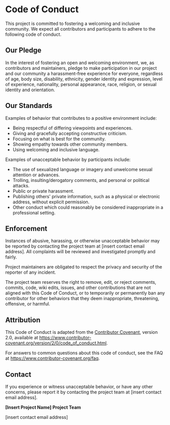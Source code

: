 # Code of Conduct

This project is committed to fostering a welcoming and inclusive community. We expect all contributors and participants to adhere to the following code of conduct.

## Our Pledge

In the interest of fostering an open and welcoming environment, we, as contributors and maintainers, pledge to make participation in our project and our community a harassment-free experience for everyone, regardless of age, body size, disability, ethnicity, gender identity and expression, level of experience, nationality, personal appearance, race, religion, or sexual identity and orientation.

## Our Standards

Examples of behavior that contributes to a positive environment include:

* Being respectful of differing viewpoints and experiences.
* Giving and gracefully accepting constructive criticism.
* Focusing on what is best for the community.
* Showing empathy towards other community members.
* Using welcoming and inclusive language.

Examples of unacceptable behavior by participants include:

* The use of sexualized language or imagery and unwelcome sexual attention or advances.
* Trolling, insulting/derogatory comments, and personal or political attacks.
* Public or private harassment.
* Publishing others' private information, such as a physical or electronic address, without explicit permission.
* Other conduct which could reasonably be considered inappropriate in a professional setting.

## Enforcement

Instances of abusive, harassing, or otherwise unacceptable behavior may be reported by contacting the project team at [insert contact email address]. All complaints will be reviewed and investigated promptly and fairly.

Project maintainers are obligated to respect the privacy and security of the reporter of any incident.

The project team reserves the right to remove, edit, or reject comments, commits, code, wiki edits, issues, and other contributions that are not aligned with this Code of Conduct, or to temporarily or permanently ban any contributor for other behaviors that they deem inappropriate, threatening, offensive, or harmful.

## Attribution

This Code of Conduct is adapted from the [Contributor Covenant](https://www.contributor-covenant.org/), version 2.0, available at <https://www.contributor-covenant.org/version/2/0/code_of_conduct.html>.

For answers to common questions about this code of conduct, see the FAQ at <https://www.contributor-covenant.org/faq>.

## Contact

If you experience or witness unacceptable behavior, or have any other concerns, please report it by contacting the project team at [insert contact email address].

**[Insert Project Name] Project Team**

[insert contact email address]
